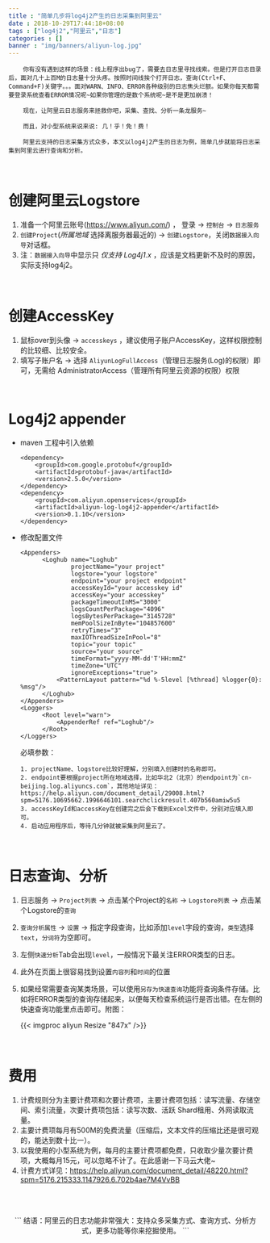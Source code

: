 ```yaml
---
title : "简单几步将log4j2产生的日志采集到阿里云"
date : 2018-10-29T17:44:18+08:00
tags : ["log4j2","阿里云","日志"]
categories : []
banner : "img/banners/aliyun-log.jpg"
---
```


```
    你有没有遇到这样的场景：线上程序出bug了，需要去日志里寻找线索。但是打开日志目录后，面对几十上百M的日志量十分头疼。按照时间线挨个打开日志，查询(Ctrl+F、Command+F)关键字。。。面对WARN、INFO、ERROR各种级别的日志焦头烂额。如果你每天都需要登录系统查看ERROR情况呢~如果你管理的是数个系统呢~是不是更加崩溃！
    
    现在，让阿里云日志服务来拯救你吧，采集、查找、分析一条龙服务~
    
    而且，对小型系统来说来说: 几！乎！免！费！
    
    阿里云支持的日志采集方式众多，本文以log4j2产生的日志为例，简单几步就能将日志采集到阿里云进行查询和分析。
```



</br>

# 创建阿里云Logstore

1. 准备一个阿里云账号(https://www.aliyun.com/) ， 登录 -> `控制台` -> `日志服务`
2. `创建Project`(*所属地域*  选择离服务器最近的) -> `创建Logstore`，关闭`数据接入向导`对话框。
3. 注：`数据接入向导`中显示只 *仅支持 Log4j1.x* ，应该是文档更新不及时的原因，实际支持log4j2。

</br>

# 创建AccessKey

1. 鼠标over到头像 -> `accesskeys` ，建议使用子账户AccessKey，这样权限控制的比较细、比较安全。
2. 填写子账户名 -> 选择 `AliyunLogFullAccess`（管理日志服务(Log)的权限）即可，无需给 AdministratorAccess（管理所有阿里云资源的权限）权限

</br>

# Log4j2 appender

- maven 工程中引入依赖

     ```
     <dependency>
         <groupId>com.google.protobuf</groupId>
         <artifactId>protobuf-java</artifactId>
         <version>2.5.0</version>
     </dependency>
     <dependency>
         <groupId>com.aliyun.openservices</groupId>
         <artifactId>aliyun-log-log4j2-appender</artifactId>
         <version>0.1.10</version>
     </dependency>
     ```

- 修改配置文件


     ```
     <Appenders>
           <Loghub name="Loghub"
                   projectName="your project"
                   logstore="your logstore"
                   endpoint="your project endpoint"
                   accessKeyId="your accesskey id"
                   accessKey="your accesskey"
                   packageTimeoutInMS="3000"
                   logsCountPerPackage="4096"
                   logsBytesPerPackage="3145728"
                   memPoolSizeInByte="104857600"
                   retryTimes="3"
                   maxIOThreadSizeInPool="8"
                   topic="your topic"
                   source="your source"
                   timeFormat="yyyy-MM-dd'T'HH:mmZ"
                   timeZone="UTC"
                   ignoreExceptions="true">
               <PatternLayout pattern="%d %-5level [%thread] %logger{0}: %msg"/>
           </Loghub>
     </Appenders>
     <Loggers>
           <Root level="warn">
               <AppenderRef ref="Loghub"/>
           </Root>
     </Loggers>
     ```

   	必填参数：

      1. projectName、logstore比较好理解，分别填入创建时的名称即可。
      2. endpoint要根据project所在地域选择，比如华北2（北京）的endpoint为`cn-beijing.log.aliyuncs.com`，其他地址详见：https://help.aliyun.com/document_detail/29008.html?spm=5176.10695662.1996646101.searchclickresult.407b560amiw5u5
      3. accessKeyId和accessKey在创建完之后会下载到Excel文件中，分别对应填入即可。
      4. 启动应用程序后，等待几分钟就被采集到阿里云了。

</br>

# 日志查询、分析

1. 日志服务 -> `Project列表` -> 点击某个Project的`名称` -> `Logstore列表` -> 点击某个Logstore的`查询`

2. `查询分析属性` -> `设置` -> 指定字段查询，比如添加`level`字段的查询，`类型`选择`text`，`分词符`为空即可。

3. 左侧`快速分析`Tab会出现`level`，一般情况下最关注ERROR类型的日志。

4. 此外在页面上很容易找到设置`内容列`和`时间`的位置

5. 如果经常需要查询某类场景，可以使用`另存为快速查询`功能将查询条件存储。比如将ERROR类型的查询存储起来，以便每天检查系统运行是否出错。在左侧的快速查询功能里点击即可。附图：

   {{< imgproc aliyun Resize "847x" />}}

</br>

# 费用

1. 计费规则分为主要计费项和次要计费项，主要计费项包括：读写流量、存储空间、索引流量，次要计费项包括：读写次数、活跃 Shard租用、外网读取流量。
2. 主要计费项每月有500M的免费流量（压缩后，文本文件的压缩比还是很可观的，能达到数十比一）。
3. 以我使用的小型系统为例，每月的主要计费项都免费，只收取少量次要计费项，大概每月15元，可以忽略不计了。在此感谢一下马云大佬~
4. 计费方式详见：https://help.aliyun.com/document_detail/48220.html?spm=5176.215333.1147926.6.702b4ae7M4VvBB

</br></br>

<center>
```
结语：阿里云的日志功能非常强大：支持众多采集方式、查询方式、分析方式，更多功能等你来挖掘使用。
```
</center>

